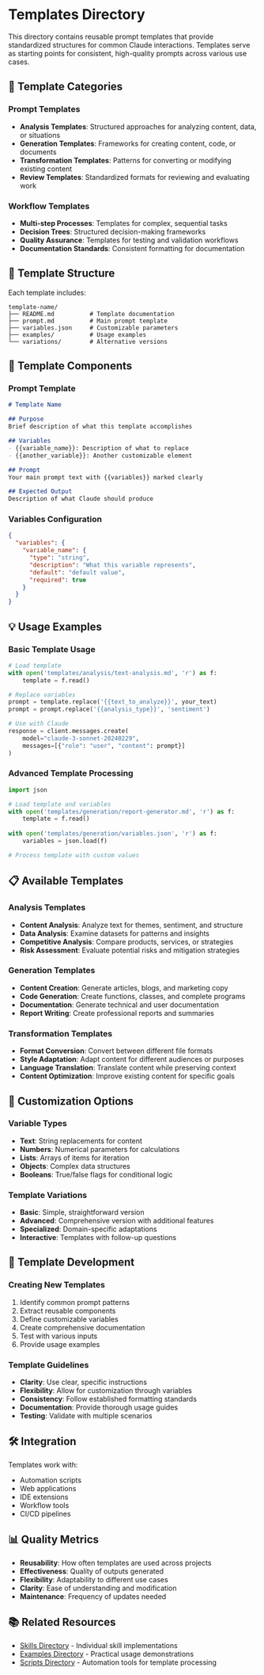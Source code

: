 # Templates Directory

This directory contains reusable prompt templates that provide standardized structures for common Claude interactions. Templates serve as starting points for consistent, high-quality prompts across various use cases.

## 📝 Template Categories

### Prompt Templates
- **Analysis Templates**: Structured approaches for analyzing content, data, or situations
- **Generation Templates**: Frameworks for creating content, code, or documents
- **Transformation Templates**: Patterns for converting or modifying existing content
- **Review Templates**: Standardized formats for reviewing and evaluating work

### Workflow Templates
- **Multi-step Processes**: Templates for complex, sequential tasks
- **Decision Trees**: Structured decision-making frameworks
- **Quality Assurance**: Templates for testing and validation workflows
- **Documentation Standards**: Consistent formatting for documentation

## 🎯 Template Structure

Each template includes:

```
template-name/
├── README.md          # Template documentation
├── prompt.md          # Main prompt template
├── variables.json     # Customizable parameters
├── examples/          # Usage examples
└── variations/        # Alternative versions
```

## 🔧 Template Components

### Prompt Template
```markdown
# Template Name

## Purpose
Brief description of what this template accomplishes

## Variables
- {{variable_name}}: Description of what to replace
- {{another_variable}}: Another customizable element

## Prompt
Your main prompt text with {{variables}} marked clearly

## Expected Output
Description of what Claude should produce
```

### Variables Configuration
```json
{
  "variables": {
    "variable_name": {
      "type": "string",
      "description": "What this variable represents",
      "default": "default value",
      "required": true
    }
  }
}
```

## 💡 Usage Examples

### Basic Template Usage
```python
# Load template
with open('templates/analysis/text-analysis.md', 'r') as f:
    template = f.read()

# Replace variables
prompt = template.replace('{{text_to_analyze}}', your_text)
prompt = prompt.replace('{{analysis_type}}', 'sentiment')

# Use with Claude
response = client.messages.create(
    model="claude-3-sonnet-20240229",
    messages=[{"role": "user", "content": prompt}]
)
```

### Advanced Template Processing
```python
import json

# Load template and variables
with open('templates/generation/report-generator.md', 'r') as f:
    template = f.read()
    
with open('templates/generation/variables.json', 'r') as f:
    variables = json.load(f)

# Process template with custom values
```

## 📋 Available Templates

### Analysis Templates
- **Content Analysis**: Analyze text for themes, sentiment, and structure
- **Data Analysis**: Examine datasets for patterns and insights
- **Competitive Analysis**: Compare products, services, or strategies
- **Risk Assessment**: Evaluate potential risks and mitigation strategies

### Generation Templates
- **Content Creation**: Generate articles, blogs, and marketing copy
- **Code Generation**: Create functions, classes, and complete programs
- **Documentation**: Generate technical and user documentation
- **Report Writing**: Create professional reports and summaries

### Transformation Templates
- **Format Conversion**: Convert between different file formats
- **Style Adaptation**: Adapt content for different audiences or purposes
- **Language Translation**: Translate content while preserving context
- **Content Optimization**: Improve existing content for specific goals

## 🎨 Customization Options

### Variable Types
- **Text**: String replacements for content
- **Numbers**: Numerical parameters for calculations
- **Lists**: Arrays of items for iteration
- **Objects**: Complex data structures
- **Booleans**: True/false flags for conditional logic

### Template Variations
- **Basic**: Simple, straightforward version
- **Advanced**: Comprehensive version with additional features
- **Specialized**: Domain-specific adaptations
- **Interactive**: Templates with follow-up questions

## 🔄 Template Development

### Creating New Templates
1. Identify common prompt patterns
2. Extract reusable components
3. Define customizable variables
4. Create comprehensive documentation
5. Test with various inputs
6. Provide usage examples

### Template Guidelines
- **Clarity**: Use clear, specific instructions
- **Flexibility**: Allow for customization through variables
- **Consistency**: Follow established formatting standards
- **Documentation**: Provide thorough usage guides
- **Testing**: Validate with multiple scenarios

## 🛠️ Integration

Templates work with:
- Automation scripts
- Web applications
- IDE extensions
- Workflow tools
- CI/CD pipelines

## 📊 Quality Metrics

- **Reusability**: How often templates are used across projects
- **Effectiveness**: Quality of outputs generated
- **Flexibility**: Adaptability to different use cases
- **Clarity**: Ease of understanding and modification
- **Maintenance**: Frequency of updates needed

## 📚 Related Resources

- [Skills Directory](../skills/) - Individual skill implementations
- [Examples Directory](../examples/) - Practical usage demonstrations
- [Scripts Directory](../scripts/) - Automation tools for template processing